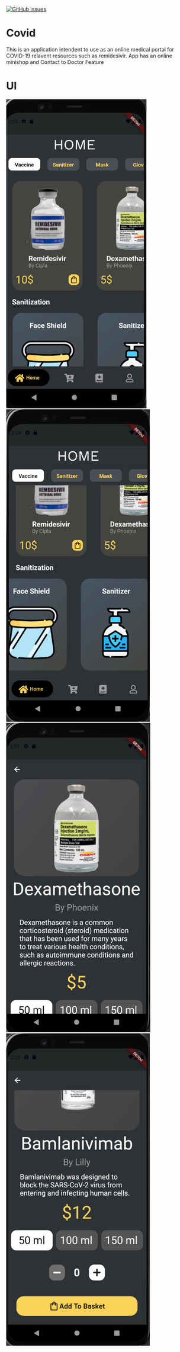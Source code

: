 <a href="https://github.com/raghavguptaeng/Covid/issues"><img alt="GitHub issues" src="https://img.shields.io/github/issues/raghavguptaeng/Covid"></a>

# Covid
This is an application intendent to use as an online medical portal for COVID-19 relavent resources 
such as remidesivir.
App has an online minishop and Contact to Doctor Feature
# UI
![UI](https://github.com/raghavguptaeng/Covid/blob/master/assets/images/UI2.png?raw=true)
![UI](https://github.com/raghavguptaeng/Covid/blob/master/assets/images/UI1.png?raw=true)
![UI](https://github.com/raghavguptaeng/Covid/blob/master/assets/images/UI3.png?raw=true)
![UI](https://github.com/raghavguptaeng/Covid/blob/master/assets/images/UI4.png?raw=true)
